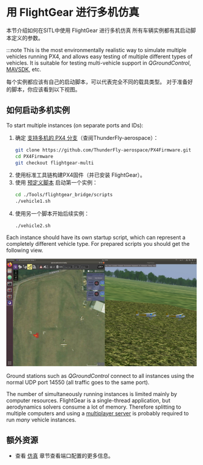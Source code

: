 # 用 FlightGear 进行多机仿真

本节介绍如何在SITL中使用 FlightGear 进行多机仿真 所有车辆实例都有其启动脚本定义的参数。

:::note
This is the most environmentally realistic way to simulate multiple vehicles running PX4, and allows easy testing of multiple different types of vehicles. It is suitable for testing multi-vehicle support in *QGroundControl*, [MAVSDK](https://mavsdk.mavlink.io/), etc.

每个实例都应该有自己的启动脚本，可以代表完全不同的载具类型。 对于准备好的脚本，你应该看到以下视图。

## 如何启动多机实例

To start multiple instances (on separate ports and IDs):

1. 确定 [支持多机的 PX4 分支](https://github.com/ThunderFly-aerospace/PX4Firmware/tree/flightgear-multi)（查阅ThunderFly-aerospace）：
   ```bash
   git clone https://github.com/ThunderFly-aerospace/PX4Firmware.git
   cd PX4Firmware
   git checkout flightgear-multi  
   ```
1. 使用标准工具链构建PX4固件（并已安装 FlightGear）。
1. 使用 [预定义脚本](https://github.com/ThunderFly-aerospace/PX4-FlightGear-Bridge/tree/master/scripts) 启动第一个实例：
   ```bash
   cd ./Tools/flightgear_bridge/scripts
   ./vehicle1.sh
   ```
1. 使用另一个脚本开始后续实例：
   ```bash
   ./vehicle2.sh
   ```

Each instance should have its own startup script, which can represent a completely different vehicle type. For prepared scripts you should get the following view.

![Multi-vehicle simulation using PX4 SITL and FlightGear](../../assets/simulation/flightgear/flightgear-multi-vehicle-sitl.jpg)

Ground stations such as *QGroundControl* connect to all instances using the normal UDP port 14550 (all traffic goes to the same port).

The number of simultaneously running instances is limited mainly by computer resources. FlightGear is a single-thread application, but aerodynamics solvers consume a lot of memory. Therefore splitting to multiple computers and using a [multiplayer server](https://wiki.flightgear.org/Howto:Multiplayer) is probably required to run *many* vehicle instances.

## 额外资源

* 查看 [仿真](../simulation/README.md) 章节查看端口配置的更多信息。
